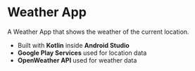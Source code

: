 # Weather App

A Weather App that shows the weather of the current location.

- Built with **Kotlin** inside **Android Studio**
- **Google Play Services** used for location data
- **OpenWeather API** used for weather data
